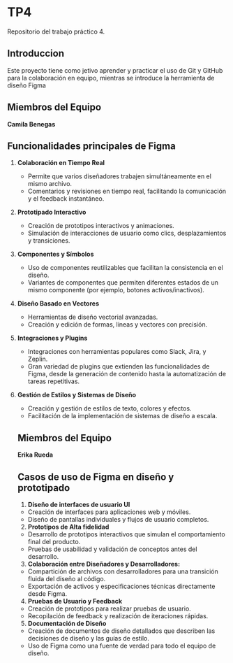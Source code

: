 # TP4
Repositorio del trabajo práctico 4.
## Introduccion 
Este proyecto tiene como jetivo aprender y practicar el uso de Git y GitHub para la colaboración en equipo, mientras se introduce la herramienta de diseño Figma
## Miembros del Equipo
**Camila Benegas**
## Funcionalidades principales de Figma
1. **Colaboración en Tiempo Real**
   - Permite que varios diseñadores trabajen simultáneamente en el mismo archivo.
   - Comentarios y revisiones en tiempo real, facilitando la comunicación y el feedback instantáneo.

2. **Prototipado Interactivo**
   - Creación de prototipos interactivos y animaciones.
   - Simulación de interacciones de usuario como clics, desplazamientos y transiciones.

3. **Componentes y Símbolos**
   - Uso de componentes reutilizables que facilitan la consistencia en el diseño.
   - Variantes de componentes que permiten diferentes estados de un mismo componente (por ejemplo, botones activos/inactivos).

4. **Diseño Basado en Vectores**
   - Herramientas de diseño vectorial avanzadas.
   - Creación y edición de formas, líneas y vectores con precisión.

5. **Integraciones y Plugins**
   - Integraciones con herramientas populares como Slack, Jira, y Zeplin.
   - Gran variedad de plugins que extienden las funcionalidades de Figma, desde la generación de contenido hasta la automatización de tareas repetitivas.

6. **Gestión de Estilos y Sistemas de Diseño**
   - Creación y gestión de estilos de texto, colores y efectos.
   - Facilitación de la implementación de sistemas de diseño a escala.
   ## Miembros del Equipo
   **Erika Rueda** 
   ## Casos de uso de Figma en diseño y prototipado 
   1. **Diseño de interfaces de usuario UI**
   - Creación de interfaces para aplicaciones web y móviles.
   - Diseño de pantallas individuales y flujos de usuario completos.
   2. **Prototipos de Alta fidelidad**
   - Desarrollo de prototipos interactivos que simulan el comportamiento final del producto.
   - Pruebas de usabilidad y validación de conceptos antes del desarrollo.
   3. **Colaboración entre Diseñadores y Desarrolladores:**
   - Compartición de archivos con desarrolladores para una transición fluida del diseño al código.
   - Exportación de activos y especificaciones técnicas directamente desde Figma.
   4. **Pruebas de Usuario y Feedback**
   - Creación de prototipos para realizar pruebas de usuario.
   - Recopilación de feedback y realización de iteraciones rápidas.
   5. **Documentación de Diseño**
   - Creación de documentos de diseño detallados que describen las decisiones de diseño y las guías de estilo.
   - Uso de Figma como una fuente de verdad para todo el equipo de diseño.

